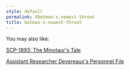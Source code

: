 ```yaml
---
style: default
permalink: Xbatman-s-newest-threat
title: batman-s-newest-threat
---
```

You may also like:

[SCP-1893: The Minotaur's Tale](http://scp-wiki.net/scp-1893)

[Assistant Researcher Devereaux's Personnel File](http://scp-wiki.net/devereaux)
